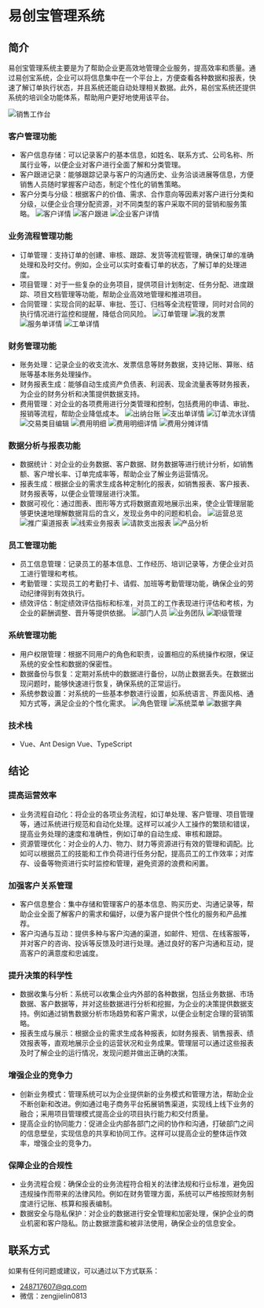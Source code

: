 # 易创宝管理系统

## 简介
易创宝管理系统主要是为了帮助企业更高效地管理企业服务，提高效率和质量。通过易创宝系统，企业可以将信息集中在一个平台上，方便查看各种数据和报表，快速了解订单执行状态，并且系统还能自动处理相关数据。此外，易创宝系统还提供系统的培训全功能体系，帮助用户更好地使用该平台。

![销售工作台](https://pic.imgdb.cn/item/671767d9d29ded1a8c2d5097.jpg)

### 客户管理功能
- 客户信息存储：可以记录客户的基本信息，如姓名、联系方式、公司名称、所属行业等，以便企业对客户进行全面了解和分类管理。
- 客户跟进记录：能够跟踪记录与客户的沟通历史、业务洽谈进展等信息，方便销售人员随时掌握客户动态，制定个性化的销售策略。
- 客户分类与分级：根据客户的价值、需求、合作意向等因素对客户进行分类和分级，以便企业合理分配资源，对不同类型的客户采取不同的营销和服务策略。
![客户详情](https://pic.imgdb.cn/item/67176be8d29ded1a8c35c5da.jpg)
![客户跟进](https://pic.imgdb.cn/item/67176be9d29ded1a8c35c5f5.jpg)
![企业客户详情](https://pic.imgdb.cn/item/67176ca9d29ded1a8c37602f.jpg)

### 业务流程管理功能
- 订单管理：支持订单的创建、审核、跟踪、发货等流程管理，确保订单的准确处理和及时交付。例如，企业可以实时查看订单的状态，了解订单的处理进度。
- 项目管理：对于一些复杂的业务项目，提供项目计划制定、任务分配、进度跟踪、项目文档管理等功能，帮助企业高效地管理和推进项目。
- 合同管理：实现合同的起草、审批、签订、归档等全流程管理，同时对合同的执行情况进行监控和提醒，降低合同风险。
![订单管理](https://pic.imgdb.cn/item/671769c5d29ded1a8c31942b.jpg)
![我的发票](https://pic.imgdb.cn/item/67176a36d29ded1a8c325650.jpg)
![服务单详情](https://pic.imgdb.cn/item/67176b39d29ded1a8c346c99.jpg)
![工单详情](https://pic.imgdb.cn/item/67176b39d29ded1a8c346c8c.jpg)

### 财务管理功能
- 账务处理：记录企业的收支流水、发票信息等财务数据，支持记账、算账、结账等基本账务处理操作。
- 财务报表生成：能够自动生成资产负债表、利润表、现金流量表等财务报表，为企业的财务分析和决策提供数据支持。
- 费用管理：对企业的各项费用进行分类管理和控制，包括费用的申请、审批、报销等流程，帮助企业降低成本。
![出纳台账](https://pic.imgdb.cn/item/67176d59d29ded1a8c38d9b7.jpg)
![支出单详情](https://pic.imgdb.cn/item/67176d59d29ded1a8c38d978.jpg)
![订单流水详情](https://pic.imgdb.cn/item/67176d59d29ded1a8c38da08.jpg)
![交易类目编辑](https://pic.imgdb.cn/item/67176d59d29ded1a8c38da43.jpg)
![费用明细](https://pic.imgdb.cn/item/67176dffd29ded1a8c3a34fc.jpg)
![费用明细详情](https://pic.imgdb.cn/item/67176dffd29ded1a8c3a354a.jpg)
![费用分摊详情](https://pic.imgdb.cn/item/67176dffd29ded1a8c3a358b.jpg)

### 数据分析与报表功能
- 数据统计：对企业的业务数据、客户数据、财务数据等进行统计分析，如销售额、客户增长率、订单完成率等，帮助企业了解业务运营情况。
- 报表生成：根据企业的需求生成各种定制化的报表，如销售报表、客户报表、财务报表等，以便企业管理层进行决策。
- 数据可视化：通过图表、图形等方式将数据直观地展示出来，使企业管理层能够更快速地理解数据背后的含义，发现业务中的问题和机会。
![运营总览](https://pic.imgdb.cn/item/67176f26d29ded1a8c3c9fa7.jpg)
![推广渠道报表](https://pic.imgdb.cn/item/67176f26d29ded1a8c3c9ffc.jpg)
![线索业务报表](https://pic.imgdb.cn/item/67176f26d29ded1a8c3ca070.jpg)
![请款支出报表](https://pic.imgdb.cn/item/67176f27d29ded1a8c3ca09d.jpg)
![产品分析](https://pic.imgdb.cn/item/67176f27d29ded1a8c3ca0f6.jpg)

### 员工管理功能
- 员工信息管理：记录员工的基本信息、工作经历、培训记录等，方便企业对员工进行管理和考核。
- 考勤管理：实现员工的考勤打卡、请假、加班等考勤管理功能，确保企业的劳动纪律得到有效执行。
- 绩效评估：制定绩效评估指标和标准，对员工的工作表现进行评估和考核，为企业的薪酬调整、晋升等提供依据。
![部门人员](https://pic.imgdb.cn/item/67176ff2d29ded1a8c3e9949.jpg)
![业务团队](https://pic.imgdb.cn/item/67176ff2d29ded1a8c3e9a3f.jpg)
![职级管理](https://pic.imgdb.cn/item/67176ff2d29ded1a8c3e99c6.jpg)

### 系统管理功能
- 用户权限管理：根据不同用户的角色和职责，设置相应的系统操作权限，保证系统的安全性和数据的保密性。
- 数据备份与恢复：定期对系统中的数据进行备份，以防止数据丢失。在数据出现问题时，能够快速进行恢复，确保系统的正常运行。
- 系统参数设置：对系统的一些基本参数进行设置，如系统语言、界面风格、通知方式等，满足企业的个性化需求。
![角色管理](https://pic.imgdb.cn/item/671770e6d29ded1a8c424ecd.jpg)
![系统菜单](https://pic.imgdb.cn/item/671770e6d29ded1a8c424f45.jpg)
![数据字典](https://pic.imgdb.cn/item/671770e6d29ded1a8c424fcb.jpg)


### 技术栈
- Vue、Ant Design Vue、TypeScript 

## 结论
### 提高运营效率
- 业务流程自动化：将企业的各项业务流程，如订单处理、客户管理、项目管理等，通过系统进行规范和自动化处理。这样可以减少人工操作的繁琐和错误，提高业务处理的速度和准确性，例如订单的自动生成、审核和跟踪。
- 资源管理优化：对企业的人力、物力、财力等资源进行有效的管理和调配。比如可以根据员工的技能和工作负荷进行任务分配，提高员工的工作效率；对库存、设备等物资进行实时监控和管理，避免资源的浪费和闲置。
### 加强客户关系管理
- 客户信息整合：集中存储和管理客户的基本信息、购买历史、沟通记录等，帮助企业全面了解客户的需求和偏好，以便为客户提供个性化的服务和产品推荐。
- 客户沟通与互动：提供多种与客户沟通的渠道，如邮件、短信、在线客服等，并对客户的咨询、投诉等反馈及时进行处理。通过良好的客户沟通和互动，提高客户的满意度和忠诚度。
### 提升决策的科学性
- 数据收集与分析：系统可以收集企业内外部的各种数据，包括业务数据、市场数据、客户数据等，并对这些数据进行分析和挖掘，为企业的决策提供数据支持。例如通过销售数据分析市场趋势和客户需求，以便企业制定合理的营销策略。
- 报表生成与展示：根据企业的需求生成各种报表，如财务报表、销售报表、绩效报表等，直观地展示企业的运营状况和业务成果。管理层可以通过这些报表及时了解企业的运行情况，发现问题并做出正确的决策。
### 增强企业的竞争力
- 创新业务模式：管理系统可以为企业提供新的业务模式和管理方法，帮助企业不断创新和改进。例如通过电子商务平台拓展销售渠道，实现线上线下业务的融合；采用项目管理模式提高企业的项目执行能力和交付质量。
- 提高企业的协同能力：促进企业内部各部门之间的协作和沟通，打破部门之间的信息壁垒，实现信息的共享和协同工作。这样可以提高企业的整体运作效率，增强企业的竞争力。
### 保障企业的合规性
- 业务流程合规：确保企业的业务流程符合相关的法律法规和行业标准，避免因违规操作而带来的法律风险。例如在财务管理方面，系统可以严格按照财务制度进行记账、核算和报表编制。
- 数据安全与隐私保护：对企业的数据进行安全管理和加密处理，保护企业的商业机密和客户隐私。防止数据泄露和被非法使用，确保企业的信息安全。

## 联系方式
如果有任何问题或建议，可以通过以下方式联系：
- 248717607@qq.com
- 微信：zengjielin0813